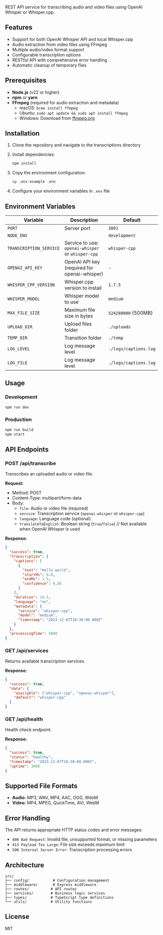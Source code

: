 REST API service for transcribing audio and video files using OpenAI Whisper or Whisper.cpp.

## Features

- Support for both OpenAI Whisper API and local Whisper.cpp
- Audio extraction from video files using FFmpeg
- Multiple audio/video format support
- Configurable transcription options
- RESTful API with comprehensive error handling
- Automatic cleanup of temporary files

## Prerequisites

- **Node.js** (v22 or higher)
- **npm** or **yarn**
- **FFmpeg** (required for audio extraction and metadata)
  - macOS: `brew install ffmpeg`
  - Ubuntu: `sudo apt update && sudo apt install ffmpeg`
  - Windows: Download from [ffmpeg.org](https://ffmpeg.org/download.html)

## Installation

1. Clone the repository and navigate to the transcriptions directory
2. Install dependencies:
   ```bash
   npm install
   ```

3. Copy the environment configuration:
   ```bash
   cp .env.example .env
   ```

4. Configure your environment variables in `.env` file

## Environment Variables

| Variable | Description | Default |
|----------|-------------|---------|
| `PORT` | Server port | `3001` |
| `NODE_ENV` | | `development` |
| `TRANSCRIPTION_SERVICE` | Service to use: `openai-whisper` or `whisper-cpp` | `whisper-cpp` |
| `OPENAI_API_KEY` | OpenAI API key (required for openai-whisper) | - |
| `WHISPER_CPP_VERSION` | Whisper.cpp version to install | `1.7.5` |
| `WHISPER_MODEL` | Whisper model to use | `medium` |
| `MAX_FILE_SIZE` | Maximum file size in bytes | `524288000` (500MB) |
| `UPLOAD_DIR` | Upload files folder | `./uploads` |
| `TEMP_DIR` | Transition folder | `./temp` |
| `LOG_LEVEL` | Log message level | `./logs/captions.log` |
| `LOG_FILE` | Log message level | `./logs/captions.log` |

## Usage

### Development

```bash
npm run dev
```

### Production

```bash
npm run build
npm start
```

## API Endpoints

### POST /api/transcribe

Transcribes an uploaded audio or video file.

**Request:**
- Method: POST
- Content-Type: multipart/form-data
- Body:
  - `file`: Audio or video file (required)
  - `service`: Transcription service (`openai-whisper` or `whisper-cpp`)
  - `language`: Language code (optional)
  - `translateToEnglish`: Boolean string (`true`/`false`)  // Not available when OpenAI Whisper is used

**Response:**
```json
{
  "success": true,
  "transcription": {
    "captions": [
      {
        "text": "Hello world",
        "startMs": 0.0,
        "endMs": 1.5,
        "confidence": 0.95
      }
    ],
    "duration": 10.5,
    "language": "en",
    "metadata": {
      "service": "whisper-cpp",
      "model": "medium",
      "timestamp": "2023-12-07T10:30:00.000Z"
    }
  },
  "processingTime": 5000
}
```

### GET /api/services

Returns available transcription services.

**Response:**
```json
{
  "success": true,
  "data": {
    "available": ["whisper-cpp", "openai-whisper"],
    "default": "whisper-cpp"
  }
}
```

### GET /api/health

Health check endpoint.

**Response:**
```json
{
  "success": true,
  "status": "healthy",
  "timestamp": "2023-12-07T10:30:00.000Z",
  "uptime": 3600
}
```

## Supported File Formats

- **Audio:** MP3, WAV, MP4, AAC, OGG, WebM
- **Video:** MP4, MPEG, QuickTime, AVI, WebM

## Error Handling

The API returns appropriate HTTP status codes and error messages:

- `400 Bad Request`: Invalid file, unsupported format, or missing parameters
- `413 Payload Too Large`: File size exceeds maximum limit
- `500 Internal Server Error`: Transcription processing errors

## Architecture

```
src/
├── config/           # Configuration management
├── middleware/       # Express middleware
├── routes/          # API routes
├── services/        # Business logic services
├── types/           # TypeScript type definitions
└── utils/           # Utility functions
```

## License

MIT
